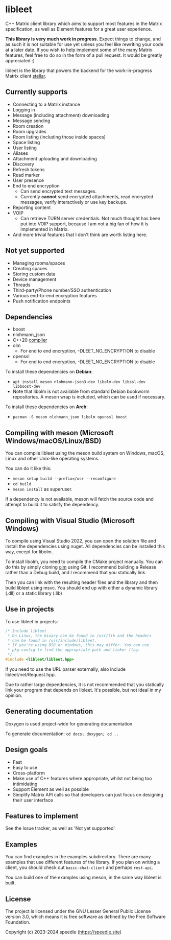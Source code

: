 # libleet

C++ Matrix client library which aims to support most features in the Matrix
specification, as well as Element features for a great user experience.

**This library is very much work in progress.**
Expect things to change, and as such it is not suitable for use
yet unless you feel like rewriting your code at a later date.
If you wish to help implement some of the many Matrix
features, feel free to do so in the form of a pull request.
It would be greatly appreciated :)

libleet is the library that powers the backend for the
work-in-progress Matrix client [stellar](https://git.speedie.site/speedie/stellar).

## Currently supports

- Connecting to a Matrix instance
- Logging in
- Message (including attachment) downloading
- Message sending
- Room creation
- Room upgrades
- Room listing (including those inside spaces)
- Space listing
- User listing
- Aliases
- Attachment uploading and downloading
- Discovery
- Refresh tokens
- Read marker
- User presence
- End to end encryption
  - Can send encrypted text messages.
  - Currently **cannot** send encrypted attachments, read encrypted messages,
  verify interactively or use key backups.
- Reporting content
- VOIP
  - Can retrieve TURN server credentials. Not much thought has been put into
  VOIP support, because I am not a big fan of how it is implemented in Matrix.
- And more trivial features that I don't think are worth listing here.

## Not yet supported

- Managing rooms/spaces
- Creating spaces
- Storing custom data
- Device management
- Threads
- Third-party/Phone number/SSO authentication
- Various end-to-end encryption features
- Push notification endpoints

## Dependencies

- boost
- nlohmann\_json
- C++20 [compiler](https://en.cppreference.com/w/cpp/compiler_support/20)
- olm
  - For end to end encryption, -DLEET\_NO\_ENCRYPTION to disable
- openssl
  - For end to end encryption, -DLEET\_NO\_ENCRYPTION to disable

To install these dependencies on **Debian**:

- `apt install meson nlohmann-json3-dev libolm-dev libssl-dev libboost-dev`
- Note that libolm is not available from standard Debian bookworm repositories.
A meson wrap is included, which can be used if necessary.

To install these dependencies on **Arch**:

- `pacman -S meson nlohmann_json libolm openssl boost`

## Compiling with meson (Microsoft Windows/macOS/Linux/BSD)

You can compile libleet using the meson build system
on Windows, macOS, Linux and other Unix-like
operating systems.

You can do it like this:

- `meson setup build --prefix=/usr --reconfigure`
- `cd build`
- `meson install` as superuser.

If a dependency is not available, meson will fetch the source
code and attempt to build it to satisfy the dependency.

## Compiling with Visual Studio (Microsoft Windows)

To compile using Visual Studio 2022, you can open the solution file
and install the dependencies using nuget. All dependencies can be
installed this way, except for libolm.

To install libolm, you need to compile the CMake project manually.
You can do this by simply cloning [olm](https://gitlab.matrix.org/matrix-org/olm)
using Git. I recommend building a Release rather than a Debug build,
and I recommend that you statically link.

Then you can link with the resulting header files and the library
and then build libleet using msvc. You should end up with either
a dynamic library (.dll) or a static library (.lib)

## Use in projects

To use libleet in projects:

```cpp
/* Include libleet
 * On Linux, the binary can be found in /usr/lib and the headers
 * can be found in /usr/include/libleet.
 * If you're using BSD or Windows, this may differ. You can use
 * pkg-config to find the appropriate path and linker flag.
 */
#include <libleet/libleet.hpp>
```

If you need to use the URL parser externally, also include
libleet/net/Request.hpp.

Due to rather large dependencies, it is not recommended that you
statically link your program that depends on libleet. It's possible,
but not ideal in my opinion.

## Generating documentation

Doxygen is used project-wide for generating documentation.

To generate documentation: `cd docs; doxygen; cd ..`

## Design goals

- Fast
- Easy to use
- Cross-platform
- Make use of C++ features where appropriate, whilst not being too intimidating
- Support Element as well as possible
- Simplify Matrix API calls so that developers can just focus on
designing their user interface

## Features to implement

See the Issue tracker, as well as 'Not yet supported'.

## Examples

You can find examples in the examples subdirectory.
There are many examples that use different features
of the library. If you plan on writing a client, you should check
out `basic-chat-client` and perhaps `rest-api`.

You can build one of the examples using meson, in the same way
libleet is built.

## License

The project is licensed under the GNU Lesser General
Public License version 3.0, which means it is
free software as defined by the Free Software Foundation.

Copyright (c) 2023-2024 speedie (https://speedie.site)
